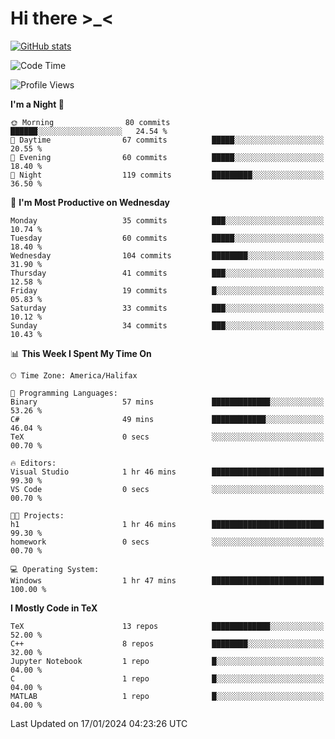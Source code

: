 # Hi there \>_<

[![GitHub stats](https://github-readme-stats.vercel.app/api?username=ARessegetesStery&show_icons=true&theme=transparent)](https://github.com/anuraghazra/github-readme-stats)

<!--START_SECTION:waka-->
![Code Time](http://img.shields.io/badge/Code%20Time-578%20hrs%209%20mins-blue)

![Profile Views](http://img.shields.io/badge/Profile%20Views-0-blue)

**I'm a Night 🦉** 

```text
🌞 Morning                80 commits          ██████░░░░░░░░░░░░░░░░░░░   24.54 % 
🌆 Daytime                67 commits          █████░░░░░░░░░░░░░░░░░░░░   20.55 % 
🌃 Evening                60 commits          █████░░░░░░░░░░░░░░░░░░░░   18.40 % 
🌙 Night                  119 commits         █████████░░░░░░░░░░░░░░░░   36.50 % 
```
📅 **I'm Most Productive on Wednesday** 

```text
Monday                   35 commits          ███░░░░░░░░░░░░░░░░░░░░░░   10.74 % 
Tuesday                  60 commits          █████░░░░░░░░░░░░░░░░░░░░   18.40 % 
Wednesday                104 commits         ████████░░░░░░░░░░░░░░░░░   31.90 % 
Thursday                 41 commits          ███░░░░░░░░░░░░░░░░░░░░░░   12.58 % 
Friday                   19 commits          █░░░░░░░░░░░░░░░░░░░░░░░░   05.83 % 
Saturday                 33 commits          ███░░░░░░░░░░░░░░░░░░░░░░   10.12 % 
Sunday                   34 commits          ███░░░░░░░░░░░░░░░░░░░░░░   10.43 % 
```


📊 **This Week I Spent My Time On** 

```text
🕑︎ Time Zone: America/Halifax

💬 Programming Languages: 
Binary                   57 mins             █████████████░░░░░░░░░░░░   53.26 % 
C#                       49 mins             ████████████░░░░░░░░░░░░░   46.04 % 
TeX                      0 secs              ░░░░░░░░░░░░░░░░░░░░░░░░░   00.70 % 

🔥 Editors: 
Visual Studio            1 hr 46 mins        █████████████████████████   99.30 % 
VS Code                  0 secs              ░░░░░░░░░░░░░░░░░░░░░░░░░   00.70 % 

🐱‍💻 Projects: 
h1                       1 hr 46 mins        █████████████████████████   99.30 % 
homework                 0 secs              ░░░░░░░░░░░░░░░░░░░░░░░░░   00.70 % 

💻 Operating System: 
Windows                  1 hr 47 mins        █████████████████████████   100.00 % 
```

**I Mostly Code in TeX** 

```text
TeX                      13 repos            █████████████░░░░░░░░░░░░   52.00 % 
C++                      8 repos             ████████░░░░░░░░░░░░░░░░░   32.00 % 
Jupyter Notebook         1 repo              █░░░░░░░░░░░░░░░░░░░░░░░░   04.00 % 
C                        1 repo              █░░░░░░░░░░░░░░░░░░░░░░░░   04.00 % 
MATLAB                   1 repo              █░░░░░░░░░░░░░░░░░░░░░░░░   04.00 % 
```




 Last Updated on 17/01/2024 04:23:26 UTC
<!--END_SECTION:waka-->
